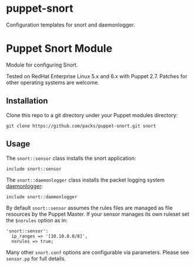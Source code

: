 puppet-snort
============

Configuration templates for snort and daemonlogger.


Puppet Snort Module
=================

Module for configuring Snort.

Tested on RedHat Enterprise Linux 5.x and 6.x with Puppet 2.7. 
Patches for other operating systems are welcome.


Installation
------------

Clone this repo to a git directory under your Puppet modules directory:

    git clone https://github.com/packs/puppet-snort.git snort

Usage
-----

The `snort::sensor` class installs the snort application:

    include snort::sensor

The `snort::daemonlogger` class installs the packet logging system [daemonlogger][daemonlogger]:

    include snort::daemonlogger

By default `snort::sensor` assumes the rules files are managed as file resources by the Puppet Master.
If your sensor manages its own ruleset set the `$norules` option as in:

    'snort::sensor':
      ip_ranges => '[10.10.0.0/8]',
      norules => true;

Many other `snort.conf` options are configurable via parameters. Please see `sensor.pp` for full details.

[daemonlogger]: http://www.snort.org/snort-downloads/additional-downloads#daemonlogger
